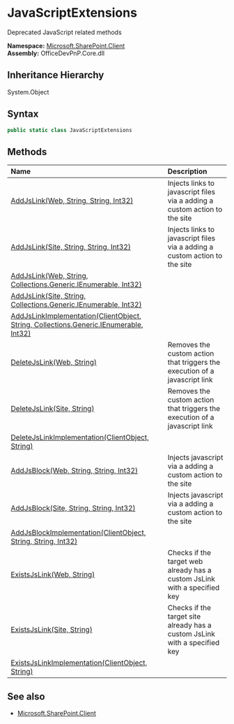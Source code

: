 # JavaScriptExtensions
Deprecated JavaScript related methods  

**Namespace:** [Microsoft.SharePoint.Client](Microsoft.SharePoint.Client.md)  
**Assembly:** OfficeDevPnP.Core.dll  
## Inheritance Hierarchy
System.Object  
## Syntax
```C#
public static class JavaScriptExtensions
```
## Methods
|**Name**|**Description**|
|:-----|:-----|
| [AddJsLink(Web, String, String, Int32)](Microsoft.SharePoint.Client.JavaScriptExtensions.AddJsLinkWebStringStringInt32.md) | Injects links to javascript files via a adding a custom action to the site
| [AddJsLink(Site, String, String, Int32)](Microsoft.SharePoint.Client.JavaScriptExtensions.AddJsLinkSiteStringStringInt32.md) | Injects links to javascript files via a adding a custom action to the site
| [AddJsLink(Web, String, Collections.Generic.IEnumerable<String>, Int32)](Microsoft.SharePoint.Client.JavaScriptExtensions.AddJsLinkWebStringCollections.Generic.IEnumerable<String>Int32.md) | 
| [AddJsLink(Site, String, Collections.Generic.IEnumerable<String>, Int32)](Microsoft.SharePoint.Client.JavaScriptExtensions.AddJsLinkSiteStringCollections.Generic.IEnumerable<String>Int32.md) | 
| [AddJsLinkImplementation(ClientObject, String, Collections.Generic.IEnumerable<String>, Int32)](Microsoft.SharePoint.Client.JavaScriptExtensions.AddJsLinkImplementationClientObjectStringCollections.Generic.IEnumerable<String>Int32.md) | 
| [DeleteJsLink(Web, String)](Microsoft.SharePoint.Client.JavaScriptExtensions.DeleteJsLinkWebString.md) | Removes the custom action that triggers the execution of a javascript link
| [DeleteJsLink(Site, String)](Microsoft.SharePoint.Client.JavaScriptExtensions.DeleteJsLinkSiteString.md) | Removes the custom action that triggers the execution of a javascript link
| [DeleteJsLinkImplementation(ClientObject, String)](Microsoft.SharePoint.Client.JavaScriptExtensions.DeleteJsLinkImplementationClientObjectString.md) | 
| [AddJsBlock(Web, String, String, Int32)](Microsoft.SharePoint.Client.JavaScriptExtensions.AddJsBlockWebStringStringInt32.md) | Injects javascript via a adding a custom action to the site
| [AddJsBlock(Site, String, String, Int32)](Microsoft.SharePoint.Client.JavaScriptExtensions.AddJsBlockSiteStringStringInt32.md) | Injects javascript via a adding a custom action to the site
| [AddJsBlockImplementation(ClientObject, String, String, Int32)](Microsoft.SharePoint.Client.JavaScriptExtensions.AddJsBlockImplementationClientObjectStringStringInt32.md) | 
| [ExistsJsLink(Web, String)](Microsoft.SharePoint.Client.JavaScriptExtensions.ExistsJsLinkWebString.md) | Checks if the target web already has a custom JsLink with a specified key
| [ExistsJsLink(Site, String)](Microsoft.SharePoint.Client.JavaScriptExtensions.ExistsJsLinkSiteString.md) | Checks if the target site already has a custom JsLink with a specified key
| [ExistsJsLinkImplementation(ClientObject, String)](Microsoft.SharePoint.Client.JavaScriptExtensions.ExistsJsLinkImplementationClientObjectString.md) | 
## See also
- [Microsoft.SharePoint.Client](Microsoft.SharePoint.Client.md)
